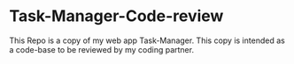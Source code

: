 # Task-Manager-Code-review
This Repo is a copy of my web app Task-Manager. This copy is intended as a code-base to be reviewed by my coding partner.
